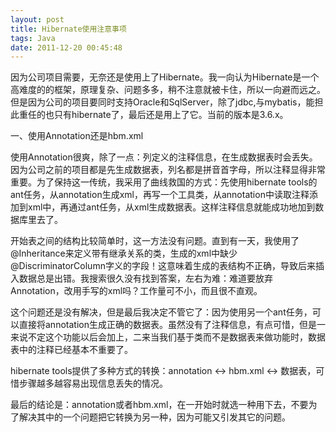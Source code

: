 ```yaml
---
layout: post
title: Hibernate使用注意事项
tags: Java
date: 2011-12-20 00:45:48
---
```


因为公司项目需要，无奈还是使用上了Hibernate。我一向认为Hibernate是一个高难度的的框架，原理复杂、问题多多，稍不注意就被卡住，所以一向避而远之。但是因为公司的项目要同时支持Oracle和SqlServer，除了jdbc,与mybatis，能担此重任的也只有hibernate了，最后还是用上了它。当前的版本是3.6.x。

一、使用Annotation还是hbm.xml

使用Annotation很爽，除了一点：列定义的注释信息，在生成数据表时会丢失。因为公司之前的项目都是先生成数据表，列名都是拼音首字母，所以注释显得非常重要。为了保持这一传统，我采用了曲线救国的方式：先使用hibernate tools的ant任务，从annotation生成xml，再写一个工具类，从annotation中读取注释添加到xml中，再通过ant任务，从xml生成数据表。这样注释信息就能成功地加到数据库里去了。

开始表之间的结构比较简单时，这一方法没有问题。直到有一天，我使用了@Inheritance来定义带有继承关系的类，生成的xml中缺少@DiscriminatorColumn字义的字段！这意味着生成的表结构不正确，导致后来插入数据总是出错。我搜索很久没有找到答案，左右为难：难道要放弃Annotation，改用手写的xml吗？工作量可不小，而且很不直观。

这个问题还是没有解决，但是最后我决定不管它了：因为使用另一个ant任务，可以直接将annotation生成正确的数据表。虽然没有了注释信息，有点可惜，但是一来说不定这个功能以后会加上，二来当我们基于类而不是数据表来做功能时，数据表中的注释已经基本不重要了。

hibernate tools提供了多种方式的转换：annotation <-> hbm.xml <-> 数据表，可惜步骤越多越容易出现信息丢失的情况。

最后的结论是：annotation或者hbm.xml，在一开始时就选一种用下去，不要为了解决其中的一个问题把它转换为另一种，因为可能又引发其它的问题。

